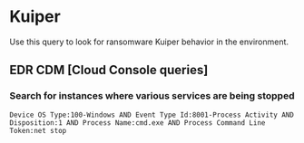 # Kuiper

Use this query to look for ransomware Kuiper behavior in the environment.

## EDR CDM [Cloud Console queries]

### Search for instances where various services are being stopped

```
Device OS Type:100-Windows AND Event Type Id:8001-Process Activity AND Disposition:1 AND Process Name:cmd.exe AND Process Command Line Token:net stop
```
